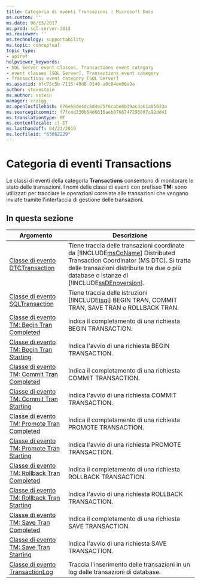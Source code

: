 ```yaml
---
title: Categoria di eventi Transazioni | Microsoft Docs
ms.custom: ''
ms.date: 06/13/2017
ms.prod: sql-server-2014
ms.reviewer: ''
ms.technology: supportability
ms.topic: conceptual
topic_type:
- apiref
helpviewer_keywords:
- SQL Server event classes, Transactions event category
- event classes [SQL Server], Transactions event category
- Transactions event category [SQL Server]
ms.assetid: bfc75c5b-7115-49d8-9148-a0c84ee66a9a
author: stevestein
ms.author: sstein
manager: craigg
ms.openlocfilehash: 076e68de4dc5d4e25f6cabe6b39ac4a61a05033a
ms.sourcegitcommit: f7fced330b64d6616aeb8766747295807c92dd41
ms.translationtype: MT
ms.contentlocale: it-IT
ms.lasthandoff: 04/23/2019
ms.locfileid: "63062229"
---
```

# <a name="transactions-event-category"></a>Categoria di eventi Transactions
  Le classi di eventi della categoria **Transactions** consentono di monitorare lo stato delle transazioni. I nomi delle classi di eventi con prefisso **TM:** sono utilizzati per tracciare le operazioni correlate alle transazioni che vengano inviate tramite l'interfaccia di gestione delle transazioni.  
  
## <a name="in-this-section"></a>In questa sezione  
  
|Argomento|Descrizione|  
|-----------|-----------------|  
|[Classe di evento DTCTransaction](dtctransaction-event-class.md)|Tiene traccia delle transazioni coordinate da [!INCLUDE[msCoName](../../includes/msconame-md.md)] Distributed Transaction Coordinator (MS DTC). Si tratta delle transazioni distribuite tra due o più database o istanze di [!INCLUDE[ssDEnoversion](../../includes/ssdenoversion-md.md)].|  
|[Classe di evento SQLTransaction](sqltransaction-event-class.md)|Tiene traccia delle istruzioni [!INCLUDE[tsql](../../includes/tsql-md.md)] BEGIN TRAN, COMMIT TRAN, SAVE TRAN e ROLLBACK TRAN.|  
|[Classe di evento TM: Begin Tran Completed](tm-begin-tran-completed-event-class.md)|Indica il completamento di una richiesta BEGIN TRANSACTION.|  
|[Classe di evento TM: Begin Tran Starting](tm-begin-tran-starting-event-class.md)|Indica l'avvio di una richiesta BEGIN TRANSACTION.|  
|[Classe di evento TM: Commit Tran Completed](tm-commit-tran-completed-event-class.md)|Indica il completamento di una richiesta COMMIT TRANSACTION.|  
|[Classe di evento TM: Commit Tran Starting](tm-commit-tran-starting-event-class.md)|Indica l'avvio di una richiesta COMMIT TRANSACTION.|  
|[Classe di evento TM: Promote Tran Completed](tm-promote-tran-completed-event-class.md)|Indica il completamento di una richiesta PROMOTE TRANSACTION.|  
|[Classe di evento TM: Promote Tran Starting](tm-promote-tran-starting-event-class.md)|Indica l'avvio di una richiesta PROMOTE TRANSACTION.|  
|[Classe di evento TM: Rollback Tran Completed](tm-rollback-tran-completed-event-class.md)|Indica il completamento di una richiesta ROLLBACK TRANSACTION.|  
|[Classe di evento TM: Rollback Tran Starting](tm-rollback-tran-starting-event-class.md)|Indica l'avvio di una richiesta ROLLBACK TRANSACTION.|  
|[Classe di evento TM: Save Tran Completed](tm-save-tran-completed-event-class.md)|Indica il completamento di una richiesta SAVE TRANSACTION.|  
|[Classe di evento TM: Save Tran Starting](tm-save-tran-starting-event-class.md)|Indica l'avvio di una richiesta SAVE TRANSACTION.|  
|[Classe di evento TransactionLog](transactionlog-event-class.md)|Traccia l'inserimento delle transazioni in un log delle transazioni di database.|  
  
  
